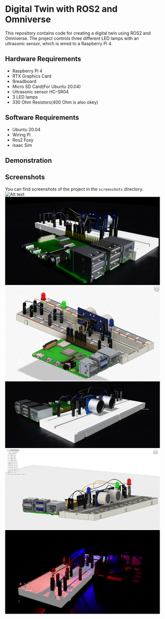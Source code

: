 # Digital Twin with ROS2 and Omniverse

This repository contains code for creating a digital twin using ROS2 and Omniverse. The project controls three different LED lamps with an ultrasonic sensor, which is wired to a Raspberry Pi 4.

## Hardware Requirements

- Raspberry Pi 4
- RTX Graphics Card
- Breadboard
- Micro SD Card(For Ubuntu 20.04)
- Ultrasonic sensor HC-SR04 
- 3 LED lamps 
- 330 Ohm Resistors(400 Ohm is also okey)

## Software Requirements
- Ubuntu 20.04
- Wiring Pi
- Ros2 Foxy
- Isaac Sim

## Demonstration

## Screenshots
You can find screenshots of the project in the `screenshots` directory.
![Alt text](Screenshots/Rotation.gif)
![Alt text](Screenshots/Front.png)
![Alt text](Screenshots/FrontDigitalModel.png)
![Alt text](Screenshots/Left.png)
![Alt text](Screenshots/LeftDigitalModel.png)
![Alt text](Screenshots/Night.png)
